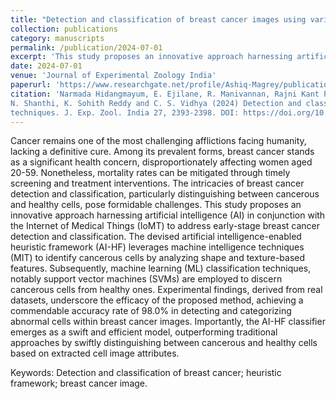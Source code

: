 ```yaml
---
title: "Detection and classification of breast cancer images using various AI techniques"
collection: publications
category: manuscripts
permalink: /publication/2024-07-01
excerpt: 'This study proposes an innovative approach harnessing artificial intelligence (AI) in conjunction with the Internet of Medical Things (IoMT) to address early-stage breast cancer detection and classification.'
date: 2024-07-01
venue: 'Journal of Experimental Zoology India'
paperurl: 'https://www.researchgate.net/profile/Ashiq-Magrey/publication/383259915_DETECTION_AND_CLASSIFICATION_OF_BREAST_CANCER_IMAGES_USING_VARIOUS_AI_TECHNIQUES/links/66c4a4deccd355055fe1265f/Detection-and-classification-of-breast-cancer-images-using-various-AI-techniques.pdf'
citation: 'Narmada Hidangmayum, E. Ejilane, R. Manivannan, Rajni Kant Panik, Anand G. Krishna, Ashiq Hussain Magrey,
N. Shanthi, K. Sohith Reddy and C. S. Vidhya (2024) Detection and classification of breast cancer images using various AI
techniques. J. Exp. Zool. India 27, 2393-2398. DOI: https://doi.org/10.51470/jez.2024.27.2.2393'
---
```


Cancer remains one of the most challenging afflictions facing humanity, lacking a definitive cure. Among its prevalent forms, breast cancer stands as a significant health concern, disproportionately affecting women aged 20-59. Nonetheless, mortality rates can be mitigated through timely screening and treatment interventions. The intricacies of breast cancer detection and classification, particularly distinguishing between cancerous and healthy cells, pose formidable challenges. This study proposes an innovative approach harnessing artificial intelligence (AI) in conjunction with the Internet of Medical Things (IoMT) to address early-stage breast cancer detection and classification. The devised artificial intelligence-enabled heuristic framework (AI-HF) leverages machine intelligence techniques (MIT) to identify cancerous cells by analyzing shape and texture-based features. Subsequently, machine learning (ML) classification techniques, notably support vector machines (SVMs) are employed to discern cancerous cells from healthy ones. Experimental findings, derived from real datasets, underscore the efficacy of the proposed method, achieving a commendable accuracy rate of 98.0% in detecting and categorizing abnormal cells within breast cancer images. Importantly, the AI-HF classifier emerges as a swift and efficient model, outperforming traditional approaches by swiftly distinguishing between cancerous and healthy cells based on extracted cell image attributes.

Keywords: Detection and classification of breast cancer; heuristic framework; breast cancer image.
